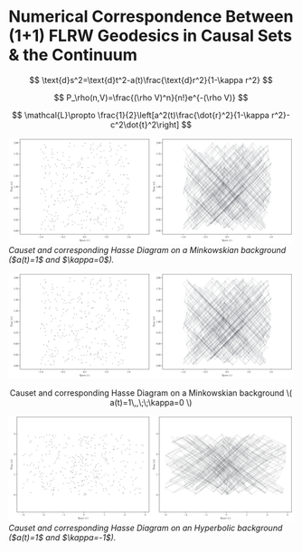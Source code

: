 # Numerical Correspondence Between (1+1) FLRW Geodesics in Causal Sets & the Continuum
$$
\text{d}s^2=\text{d}t^2-a(t)\frac{\text{d}r^2}{1-\kappa r^2}
$$

$$
P_\rho(n,V)=\frac{(\rho V)^n}{n!}e^{-(\rho V)}
$$

$$
\mathcal{L}\propto \frac{1}{2}\left[a^2(t)\frac{\dot{r}^2}{1-\kappa r^2}-c^2\dot{t}^2\right]
$$

<p>
    <img src="Images/Causet_&_Hasse_Minkowski.jpg" alt>
    <em>Causet and corresponding Hasse Diagram on a Minkowskian background ($a(t)=1$ and $\kappa=0$).  </em>
</p>
<div align="center">
    <img src="Images/Causet_&_Hasse_Minkowski.jpg"/>
    <p>Causet and corresponding Hasse Diagram on a Minkowskian background \( a(t)=1\,,\;\;\kappa=0 \)</p>
</div>
<p>
    <img src="Images/Causet_&_Hasse_Hyperbolic.jpg" alt>
    <em>Causet and corresponding Hasse Diagram on an Hyperbolic background ($a(t)=1$ and $\kappa=-1$).</em>
</p>

